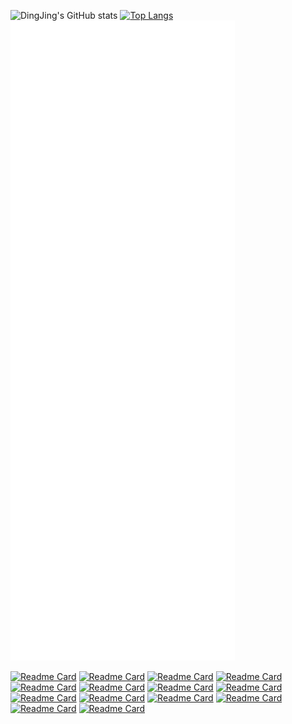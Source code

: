 <!--
**dingjingmaster/dingjingmaster** is a ✨ _special_ ✨ repository because its `README.md` (this file) appears on your GitHub profile.

Here are some ideas to get you started:

- 🔭 I’m currently working on ...
- 🌱 I’m currently learning ...
- 👯 I’m looking to collaborate on ...
- 🤔 I’m looking for help with ...
- 💬 Ask me about ...
- 📫 How to reach me: ...
- 😄 Pronouns: ...
- ⚡ Fun fact: ...
-->
![DingJing's GitHub stats](https://github-readme-stats.vercel.app/api?username=dingjingmaster&show_icons=true&theme=radical&include_all_commits=true&count_private=true&card_width=1024)
[![Top Langs](https://github-readme-stats.vercel.app/api/top-langs/?username=dingjingmaster&layout=compact&langs_count=8&card_width=1024)](https://github.com/dingjingmaster)
![](https://github.com/dingjingmaster/dingjingmaster/blob/main/github-metrics.svg)


<!-- ![Top Langs](https://github-readme-stats.vercel.app/api/top-langs/?username=dingjingmaster&card_width=360&langs_count=20) -->


<!-- extra repositories -->
[![Readme Card](https://github-readme-stats.vercel.app/api/pin/?username=dingjingmaster&repo=graceful-downloader)](https://github.com/dingjingmaster/graceful-downloader)
[![Readme Card](https://github-readme-stats.vercel.app/api/pin/?username=dingjingmaster&repo=learn-kernel)](https://github.com/dingjingmaster/learn-kernel)
[![Readme Card](https://github-readme-stats.vercel.app/api/pin/?username=dingjingmaster&repo=graceful-grub)](https://github.com/dingjingmaster/graceful-grub)
[![Readme Card](https://github-readme-stats.vercel.app/api/pin/?username=dingjingmaster&repo=graceful-bootloader)](https://github.com/dingjingmaster/graceful-bootloader)
[![Readme Card](https://github-readme-stats.vercel.app/api/pin/?username=dingjingmaster&repo=mini-linux-kernel-x86)](https://github.com/dingjingmaster/mini-linux-kernel-x86)
[![Readme Card](https://github-readme-stats.vercel.app/api/pin/?username=dingjingmaster&repo=linux-config)](https://github.com/dingjingmaster/linux-config)
[![Readme Card](https://github-readme-stats.vercel.app/api/pin/?username=dingjingmaster&repo=iso-integrated)](https://github.com/dingjingmaster/iso-integrated)
[![Readme Card](https://github-readme-stats.vercel.app/api/pin/?username=dingjingmaster&repo=iyuedu_web)](https://github.com/dingjingmaster/iyuedu_web)
[![Readme Card](https://github-readme-stats.vercel.app/api/pin/?username=dingjingmaster&repo=novel_spider)](https://github.com/dingjingmaster/novel_spider)
[![Readme Card](https://github-readme-stats.vercel.app/api/pin/?username=dingjingmaster&repo=service)](https://github.com/dingjingmaster/service)
[![Readme Card](https://github-readme-stats.vercel.app/api/pin/?username=dingjingmaster&repo=demo)](https://github.com/dingjingmaster/demo)
[![Readme Card](https://github-readme-stats.vercel.app/api/pin/?username=dingjingmaster&repo=linux-dependency)](https://github.com/dingjingmaster/linux-dependency)
[![Readme Card](https://github-readme-stats.vercel.app/api/pin/?username=dingjingmaster&repo=graceful-kernel)](https://github.com/dingjingmaster/graceful-kernel)
[![Readme Card](https://github-readme-stats.vercel.app/api/pin/?username=dingjingmaster&repo=graceful-partition)](https://github.com/dingjingmaster/graceful-partition)
